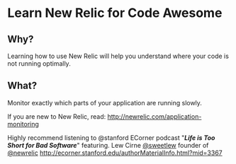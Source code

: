 # Learn New Relic for Code Awesome

## Why?

Learning how to use New Relic will help you understand
where your code is not running optimally.

## What?

Monitor exactly which parts of your application are running slowly.

If you are new to New Relic, read: http://newrelic.com/application-monitoring

Highly recommend listening to @stanford ECorner podcast
"***Life is Too Short for Bad Software***" featuring.
Lew Cirne [@sweetlew](https://twitter.com/sweetlew) founder of
[@newrelic](https://twitter.com/newrelic)
http://ecorner.stanford.edu/authorMaterialInfo.html?mid=3367
